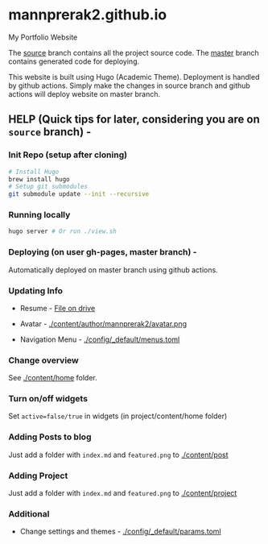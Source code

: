 # mannprerak2.github.io

My Portfolio Website

The [source](https://github.com/mannprerak2/mannprerak2.github.io/tree/source) branch contains all the project source code.
The [master](https://github.com/mannprerak2/mannprerak2.github.io/tree/master) branch contains generated code for deploying.

This website is built using Hugo (Academic Theme). Deployment is handled by github actions.
Simply make the changes in source branch and github actions will deploy website on master branch.

## HELP (Quick tips for later, considering you are on `source` branch) -

### Init Repo (setup after cloning)
```bash
# Install Hugo
brew install hugo
# Setup git submodules
git submodule update --init --recursive
```

### Running locally
```bash
hugo server # Or run ./view.sh
```

### Deploying (on user gh-pages, master branch) -
Automatically deployed on master branch using github actions.

### Updating Info
- Resume - [File on drive](https://drive.google.com/file/d/1edmxnXqdmr_JUAWxiZZzL3xmv004IRp2/view?usp=sharing)

- Avatar - [./content/author/mannprerak2/avatar.png](./content/author/mannprerak2/avatar.png)

- Navigation Menu - [./config/_default/menus.toml](./config/_default/menus.toml)

### Change overview
See [./content/home](./content/home) folder.
### Turn on/off widgets
Set `active=false/true` in widgets (in project/content/home folder)

### Adding Posts to blog
Just add a folder with `index.md` and `featured.png` to [./content/post](./content/post)

### Adding Project
Just add a folder with `index.md` and `featured.png` to [./content/project](./content/project)

### Additional
- Change settings and themes - [./config/_default/params.toml](./config/_default/params.toml)
